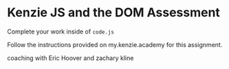 # Kenzie JS and the DOM Assessment

Complete your work inside of `code.js`

Follow the instructions provided on my.kenzie.academy for this assignment.

coaching with Eric Hoover and zachary kline

